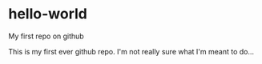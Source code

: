 # hello-world
My first repo on github

This is my first ever github repo. I'm not really sure what I'm meant to do...
